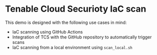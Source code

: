 # Tenable Cloud Securioty IaC scan

This demo is designed with the following use cases in mind:  
- IaC scanning using GitHub Actions  
- Integration of TCS with the GitHub repository to automatically trigger scans  
- IaC scanning from a local environment using `scan_local.sh`  